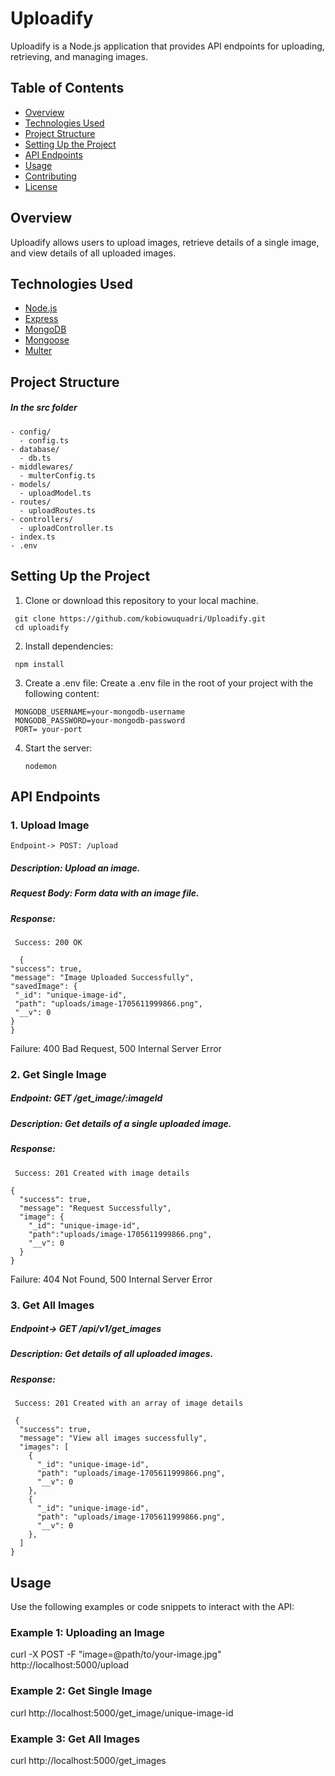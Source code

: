 # Uploadify

Uploadify is a Node.js application that provides API endpoints for uploading, retrieving, and managing images.

## Table of Contents

- [Overview](#overview)
- [Technologies Used](#technologies-used)
- [Project Structure](#project-structure)
- [Setting Up the Project](#setting-up-the-project)
- [API Endpoints](#api-endpoints)
- [Usage](#usage)
- [Contributing](#contributing)
- [License](#license)

## Overview

Uploadify allows users to upload images, retrieve details of a single image, and view details of all uploaded images.

## Technologies Used

- [Node.js](https://nodejs.org/)
- [Express](https://expressjs.com/)
- [MongoDB](https://www.mongodb.com/)
- [Mongoose](https://mongoosejs.com/)
- [Multer](https://www.npmjs.com/package/multer)

## Project Structure

##### In the src folder

```plaintext
- config/
  - config.ts
- database/
  - db.ts
- middlewares/
  - multerConfig.ts
- models/
  - uploadModel.ts
- routes/
  - uploadRoutes.ts
- controllers/
  - uploadController.ts
- index.ts
- .env
```

## Setting Up the Project

1. Clone or download this repository to your local machine.

```plaintext
 git clone https://github.com/kobiowuquadri/Uploadify.git
 cd uploadify
```

2. Install dependencies:

```plaintext
 npm install
```

3. Create a .env file:
   Create a .env file in the root of your project with the following content:

```plaintext
 MONGODB_USERNAME=your-mongodb-username
 MONGODB_PASSWORD=your-mongodb-password
 PORT= your-port
```

4. Start the server:
   ```plaintext
   nodemon
   ```

## API Endpoints

### 1. Upload Image

    Endpoint-> POST: /upload

##### Description: Upload an image.

##### Request Body: Form data with an image file.

##### Response:

     Success: 200 OK

```
  {
"success": true,
"message": "Image Uploaded Successfully",
"savedImage": {
 "_id": "unique-image-id",
 "path": "uploads/image-1705611999866.png",
 "__v": 0
}
}

```

Failure: 400 Bad Request, 500 Internal Server Error

### 2. Get Single Image

##### Endpoint: GET /get_image/:imageId

##### Description: Get details of a single uploaded image.

##### Response:

     Success: 201 Created with image details

```
{
  "success": true,
  "message": "Request Successfully",
  "image": {
    "_id": "unique-image-id",
    "path":"uploads/image-1705611999866.png",
    "__v": 0
  }
}

```

Failure: 404 Not Found, 500 Internal Server Error

### 3. Get All Images

##### Endpoint-> GET /api/v1/get_images

##### Description: Get details of all uploaded images.

##### Response:

     Success: 201 Created with an array of image details

```
 {
  "success": true,
  "message": "View all images successfully",
  "images": [
    {
      "_id": "unique-image-id",
      "path": "uploads/image-1705611999866.png",
      "__v": 0
    },
    {
      "_id": "unique-image-id",
      "path": "uploads/image-1705611999866.png",
      "__v": 0
    },
  ]
}

```

## Usage

Use the following examples or code snippets to interact with the API:

### Example 1: Uploading an Image

curl -X POST -F "image=@path/to/your-image.jpg" http://localhost:5000/upload

### Example 2: Get Single Image

curl http://localhost:5000/get_image/unique-image-id

### Example 3: Get All Images

curl http://localhost:5000/get_images


